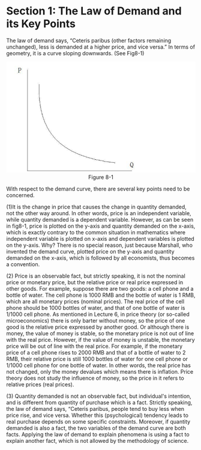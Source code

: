# Section 1: The Law of Demand and its Key Points

The law of demand says, “Ceteris paribus (other factors remaining unchanged), less is demanded at a higher price, and vice versa.” In terms of geometry, it is a curve sloping downwards. (See Fig8-1)

<div align="center">
  <img src="./image/figure8-1.jpg">
</div>
<div align="center">Figure 8-1</div>

With respect to the demand curve, there are several key points need to be concerned.

(1)It is the change in price that causes the change in quantity demanded, not the other way around. In other words, price is an independent variable, while quantity demanded is a dependent variable.  However, as can be seen in fig8-1, price is plotted on the y-axis and quantity demanded on the x-axis, which is exactly contrary to the common situation in mathematics where independent variable is plotted on x-axis and dependent variables is plotted on the y-axis. Why? There is no special reason, just because Marshall, who invented the demand curve, plotted price on the y-axis and quantity demanded on the x-axis, which is followed by all economists, thus becomes a convention.

(2) Price is an observable fact, but strictly speaking, it is not the nominal price or monetary price, but the relative price or real price expressed in other goods. For example, suppose there are two goods: a cell phone and a bottle of water. The cell phone is 1000 RMB and the bottle of water is 1 RMB, which are all monetary prices (nominal prices). The real price of the cell phone should be 1000 bottles of water, and that of one bottle of water is 1/1000 cell phone. As mentioned in Lecture 6, in price theory (or so-called microeconomics) there is only barter without money, so the price of one good is the relative price expressed by another good. Or although there is money, the value of money is stable, so the monetary price is not out of line with the real price. However, if the value of money is unstable, the monetary price will be out of line with the real price. For example, if the monetary price of a cell phone rises to 2000 RMB and that of a bottle of water to 2 RMB, their relative price is still 1000 bottles of water for one cell phone or 1/1000 cell phone for one bottle of water. In other words, the real price has not changed, only the money devalues which means there is inflation. Price theory does not study the influence of money, so the price in it refers to relative prices (real prices).

(3) Quantity demanded is not an observable fact, but individual's intention, and is different from quantity of purchase which is a fact. Strictly speaking, the law of demand says, “Ceteris paribus, people tend to buy less when price rise, and vice versa. Whether this (psychological) tendency leads to real purchase depends on some specific constraints. Moreover, if quantity demanded is also a fact, the two variables of the demand curve are both facts. Applying the law of demand to explain phenomena is using a fact to explain another fact, which is not allowed by the methodology of science.
